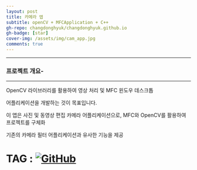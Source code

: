 ```yaml
---
layout: post
title: 카메라 앱
subtitle: openCV + MFCApplication + C++
gh-repo: changdonghyuk/changdonghyuk.github.io
gh-badge: [star]
cover-img: /assets/img/cam_app.jpg
comments: true
---
```

---
### 프로젝트 개요-
--- 
OpenCV 라이브러리를 활용하여 영상 처리 및 MFC 윈도우 데스크톱  

어플리케이션을 개발하는 것이 목표입니다.

이 앱은 사진 및 동영상 편집 카메라 어플리케이션으로, MFC와 OpenCV를 활용하여 프로젝트를 구체화  

기존의 카메라 필터 어플리케이션과 유사한 기능을 제공  
# TAG : [![GitHub](https://img.shields.io/badge/github.com/changdonghyuk/rain_CAMARA_APP_Project_MFC-181717?style=for-the-badge&logo=GITHUB&logoColor=white)](https://github.com/changdonghyuk/rain-CAMARA-APP-Project_MFC) 

